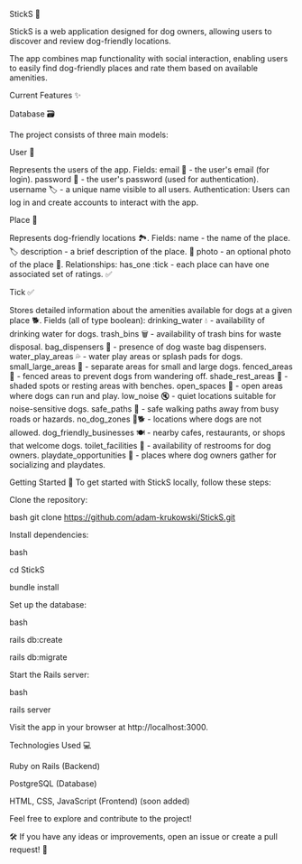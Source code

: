 StickS 🐾

StickS is a web application designed for dog owners, allowing users to discover and review dog-friendly locations. 

The app combines map functionality with social interaction, enabling users to easily find dog-friendly places and rate them based on available amenities.


Current Features ✨

Database 🗃️

The project consists of three main models:


User 👤

Represents the users of the app.
Fields:
email 📧 - the user's email (for login).
password 🔑 - the user's password (used for authentication).
username 🏷️ - a unique name visible to all users.
Authentication:
Users can log in and create accounts to interact with the app.


Place 📍

Represents dog-friendly locations 🏞️.
Fields:
name - the name of the place. 🏷️
description - a brief description of the place. 📝
photo - an optional photo of the place 📸.
Relationships:
has_one :tick - each place can have one associated set of ratings. ✅


Tick ✅

Stores detailed information about the amenities available for dogs at a given place 🐕.
Fields (all of type boolean):
drinking_water 💧 - availability of drinking water for dogs.
trash_bins 🗑️ - availability of trash bins for waste disposal.
bag_dispensers 🦴 - presence of dog waste bag dispensers.
water_play_areas 💦 - water play areas or splash pads for dogs.
small_large_areas 🔄 - separate areas for small and large dogs.
fenced_areas 🚧 - fenced areas to prevent dogs from wandering off.
shade_rest_areas 🌳 - shaded spots or resting areas with benches.
open_spaces 🌿 - open areas where dogs can run and play.
low_noise 🔇 - quiet locations suitable for noise-sensitive dogs.
safe_paths 🚶 - safe walking paths away from busy roads or hazards.
no_dog_zones 🚫🐕 - locations where dogs are not allowed.
dog_friendly_businesses 🍽️ - nearby cafes, restaurants, or shops that welcome dogs.
toilet_facilities 🚻 - availability of restrooms for dog owners.
playdate_opportunities 🐾 - places where dog owners gather for socializing and playdates.



Getting Started 🚀
To get started with StickS locally, follow these steps:

Clone the repository:

bash
git clone https://github.com/adam-krukowski/StickS.git

Install dependencies:

bash

cd StickS

bundle install


Set up the database:

bash

rails db:create

rails db:migrate


Start the Rails server:

bash

rails server

Visit the app in your browser at http://localhost:3000.


Technologies Used 💻

Ruby on Rails (Backend)

PostgreSQL (Database)

HTML, CSS, JavaScript (Frontend) (soon added)




Feel free to explore and contribute to the project! 

🛠️ If you have any ideas or improvements, open an issue or create a pull request! 🚀
